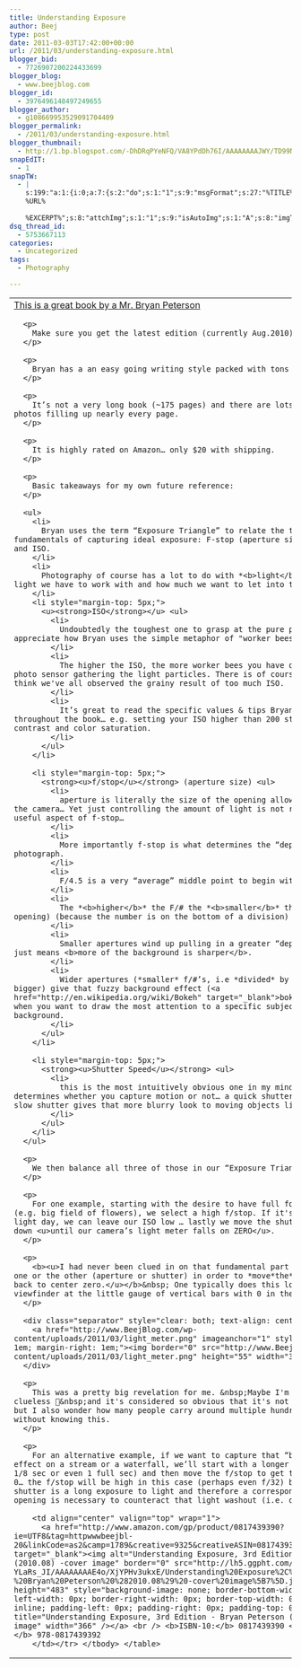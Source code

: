 ```yaml
---
title: Understanding Exposure
author: Beej
type: post
date: 2011-03-03T17:42:00+00:00
url: /2011/03/understanding-exposure.html
blogger_bid:
  - 7726907200224433699
blogger_blog:
  - www.beejblog.com
blogger_id:
  - 3976496148497249655
blogger_author:
  - g108669953529091704409
blogger_permalink:
  - /2011/03/understanding-exposure.html
blogger_thumbnail:
  - http://1.bp.blogspot.com/-DhDRqPYeNFQ/VA8YPdDh76I/AAAAAAAAJWY/TD99N1PaXHM/s1600/light_meter.png
snapEdIT:
  - 1
snapTW:
  - |
    s:199:"a:1:{i:0;a:7:{s:2:"do";s:1:"1";s:9:"msgFormat";s:27:"%TITLE%
    %URL%
    
    %EXCERPT%";s:8:"attchImg";s:1:"1";s:9:"isAutoImg";s:1:"A";s:8:"imgToUse";s:0:"";s:9:"isAutoURL";s:1:"A";s:8:"urlToUse";s:0:"";}}";
dsq_thread_id:
  - 5753667113
categories:
  - Uncategorized
tags:
  - Photography

---
```

<table border="0" cellpadding="0" cellspacing="10">
  <tr>
    <td valign="top">
      <a href="http://www.amazon.com/gp/product/0817439390?ie=UTF8&tag=httpwwwbeejbl-20&linkCode=as2&camp=1789&creative=9325&creativeASIN=0817439390" target="_blank">This is a great book by a Mr. Bryan Peterson</a> </p> 
      
      <p>
        Make sure you get the latest edition (currently Aug.2010).
      </p>
      
      <p>
        Bryan has a an easy going writing style packed with tons of real examples.
      </p>
      
      <p>
        It’s not a very long book (~175 pages) and there are lots of great example photos filling up nearly every page.
      </p>
      
      <p>
        It is highly rated on Amazon… only $20 with shipping.
      </p>
      
      <p>
        Basic takeaways for my own future reference:
      </p>
      
      <ul>
        <li>
          Bryan uses the term “Exposure Triangle” to relate the three interrelated fundamentals of capturing ideal exposure: F-stop (aperture size), Shutter Speed and ISO.
        </li>
        <li>
          Photography of course has a lot to do with *<b>light</b>* … how much light we have to work with and how much we want to let into the camera.
        </li>
        <li style="margin-top: 5px;">
          <u><strong>ISO</strong></u> <ul>
            <li>
              Undoubtedly the toughest one to grasp at the pure physics level. I appreciate how Bryan uses the simple metaphor of "worker bees" here.
            </li>
            <li>
              The higher the ISO, the more worker bees you have on your electronic photo sensor gathering the light particles. There is of course a trade-off and I think we've all observed the grainy result of too much ISO.
            </li>
            <li>
              It’s great to read the specific values & tips Bryan recommends throughout the book… e.g. setting your ISO higher than 200 starts to lose contrast and color saturation.
            </li>
          </ul>
        </li>
        
        <li style="margin-top: 5px;">
          <strong><u>f/stop</u></strong> (aperture size) <ul>
            <li>
              aperture is literally the size of the opening allowing light to enter the camera… Yet just controlling the amount of light is not really the most useful aspect of f-stop…
            </li>
            <li>
              More importantly f-stop is what determines the “depth of field” in a photograph.
            </li>
            <li>
              F/4.5 is a very “average” middle point to begin with.
            </li>
            <li>
              The *<b>higher</b>* the F/# the *<b>smaller</b>* the aperture (light opening) (because the number is on the bottom of a division)
            </li>
            <li>
              Smaller apertures wind up pulling in a greater “depth of field” which just means <b>more of the background is sharper</b>.
            </li>
            <li>
              Wider apertures (*smaller* f/#’s, i.e *divided* by a smaller number = bigger) give that fuzzy background effect (<a href="http://en.wikipedia.org/wiki/Bokeh" target="_blank">bokeh</a>)… typically when you want to draw the most attention to a specific subject vs a complex background.
            </li>
          </ul>
        </li>
        
        <li style="margin-top: 5px;">
          <strong><u>Shutter Speed</u></strong> <ul>
            <li>
              this is the most intuitively obvious one in my mind… it primarily determines whether you capture motion or not… a quick shutter “stops action”… a slow shutter gives that more blurry look to moving objects like water.
            </li>
          </ul>
        </li>
      </ul>
      
      <p>
        We then balance all three of those in our “Exposure Triangle”…
      </p>
      
      <p>
        For one example, starting with the desire to have full focus on a long view (e.g. big field of flowers), we select a high f/stop. If it's a bright easy light day, we can leave our ISO low … lastly we move the shutter speed up or down <u>until our camera’s light meter falls on ZERO</u>.
      </p>
      
      <p>
        <b><u>I had never been clued in on that fundamental part about adjusting one or the other (aperture or shutter) in order to *move*the*light*meter* bar back to center zero.</u></b>&nbsp; One typically does this looking through the viewfinder at the little gauge of vertical bars with 0 in the middle.
      </p>
      
      <div class="separator" style="clear: both; text-align: center;">
        <a href="http://www.BeejBlog.com/wp-content/uploads/2011/03/light_meter.png" imageanchor="1" style="margin-left: 1em; margin-right: 1em;"><img border="0" src="http://www.BeejBlog.com/wp-content/uploads/2011/03/light_meter.png" height="55" width="320" /></a>
      </div>
      
      <p>
        This was a pretty big revelation for me. &nbsp;Maybe I'm particularly clueless 🙂&nbsp;and it's considered so obvious that it's not worth mentioning; but I also wonder how many people carry around multiple hundred dollar cameras without knowing this.
      </p>
      
      <p>
        For an alternative example, if we want to capture that “blurry water” effect on a stream or a waterfall, we’ll start with a longer shutter to (e.g. 1/8 sec or even 1 full sec) and then move the f/stop to get the light meter to 0… the f/stop will be high in this case (perhaps even f/32) because a long shutter is a long exposure to light and therefore a correspondingly small opening is necessary to counteract that light washout (i.e. overexposure).</td> 
        
        <td align="center" valign="top" wrap="1">
          <a href="http://www.amazon.com/gp/product/0817439390?ie=UTF8&tag=httpwwwbeejbl-20&linkCode=as2&camp=1789&creative=9325&creativeASIN=0817439390" target="_blank"><img alt="Understanding Exposure, 3rd Edition - Bryan Peterson (2010.08) -cover image" border="0" src="http://lh5.ggpht.com/_XlySlDLkdOc/TW-YLaRs_JI/AAAAAAAAE4o/XjYPHv3ukxE/Understanding%20Exposure%2C%203rd%20Edition%20-%20Bryan%20Peterson%20%282010.08%29%20-cover%20image%5B7%5D.jpg?imgmax=800" height="483" style="background-image: none; border-bottom-width: 0px; border-left-width: 0px; border-right-width: 0px; border-top-width: 0px; display: inline; padding-left: 0px; padding-right: 0px; padding-top: 0px;" title="Understanding Exposure, 3rd Edition - Bryan Peterson (2010.08) -cover image" width="366" /></a> <br /> <b>ISBN-10:</b> 0817439390 <br /> <b>ISBN-13:</b> 978-0817439392
        </td></tr> </tbody> </table>